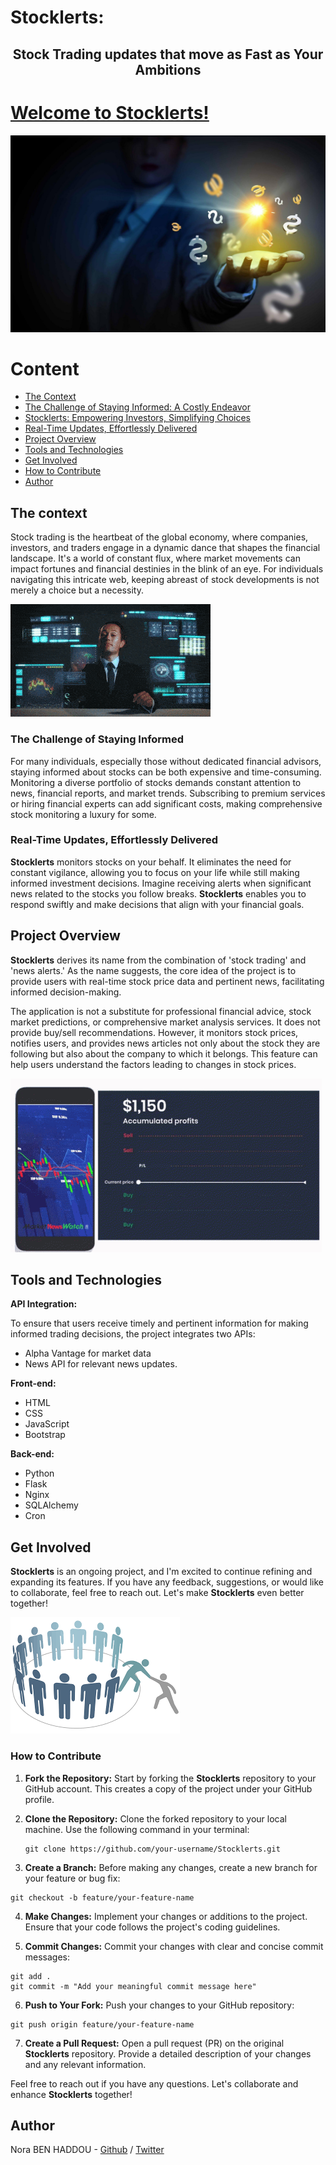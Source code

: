 # Stocklerts: 
<h2 align="center"> Stock Trading updates that move as Fast as Your Ambitions</h2>

[Welcome to Stocklerts!](http://stocklerts.tech:5500/)
=================================
![](./static/assets/img/readme/readme-1.jpg)

# Content
- [The Context](#the-context)
- [The Challenge of Staying Informed: A Costly Endeavor](#the-challenge-of-staying-informed-a-costly-endeavor)
- [Stocklerts: Empowering Investors, Simplifying Choices](#stocklerts-empowering-investors-simplifying-choices)
- [Real-Time Updates, Effortlessly Delivered](#real-time-updates-effortlessly-delivered)
- [Project Overview](#project-overview)
- [Tools and Technologies](#tools-and-technologies)
- [Get Involved](#get-involved)
- [How to Contribute](#how-to-contribute)
- [Author](#author)

## The context

Stock trading is the heartbeat of the global economy, where companies, investors, and traders engage in a dynamic dance that shapes 
the financial landscape. It's a world of constant flux, where market movements can impact fortunes and financial destinies in the blink
of an eye. For individuals navigating this intricate web, keeping abreast of stock developments is not merely a choice but a necessity.


![](./static/assets/img/readme/readme-2.gif)

### The Challenge of Staying Informed

For many individuals, especially those without dedicated financial advisors, staying informed about stocks can be both expensive and 
time-consuming. Monitoring a diverse portfolio of stocks demands constant attention to news, financial reports, and market trends. 
Subscribing to premium services or hiring financial experts can add significant costs, making comprehensive stock monitoring a luxury 
for some.

### Real-Time Updates, Effortlessly Delivered

__Stocklerts__ monitors stocks on your behalf. It eliminates the need for constant vigilance, allowing you to focus on your life while
still making informed investment decisions.
Imagine receiving alerts when significant news related to the stocks you follow breaks. __Stocklerts__ enables you to respond swiftly and 
make decisions that align with your financial goals. 

## Project Overview

__Stocklerts__ derives its name from the combination of 'stock trading' and 'news alerts.' As the name suggests, the core idea of the project
is to provide users with real-time stock price data and pertinent news, facilitating informed decision-making. 

The application is not a substitute for professional financial advice, stock market predictions, or comprehensive market analysis services. 
It does not provide buy/sell recommendations. However, it monitors stock prices, notifies users, and provides news articles not only about 
the stock they are following but also about the company to which it belongs. This feature can help users understand the factors leading to
changes in stock prices.


![](./static/assets/img/readme/readme-3.gif)

## Tools and Technologies 

**API Integration:**

To ensure that users receive timely and pertinent information for making informed trading decisions, the project integrates two APIs:
   - Alpha Vantage for market data
   - News API for relevant news updates.

**Front-end:**
- HTML
- CSS
- JavaScript
- Bootstrap

**Back-end:**
- Python
- Flask
- Nginx
- SQLAlchemy
- Cron

## Get Involved
__Stocklerts__ is an ongoing project, and I'm excited to continue refining and expanding its features.
If you have any feedback, suggestions, or would like to collaborate, feel free to reach out. Let's make __Stocklerts__ even better together!

![](./static/assets/img/readme/readme-4.png)

### How to Contribute

1. **Fork the Repository:**
   Start by forking the __Stocklerts__ repository to your GitHub account. This creates a copy of the project under your GitHub profile.

2. **Clone the Repository:**
   Clone the forked repository to your local machine. Use the following command in your terminal:

   ```
   git clone https://github.com/your-username/Stocklerts.git

3. **Create a Branch:**
Before making any changes, create a new branch for your feature or bug fix:

  ```
  git checkout -b feature/your-feature-name
  ```
4. **Make Changes:**
Implement your changes or additions to the project. Ensure that your code follows the project's coding guidelines.

5. **Commit Changes:**
Commit your changes with clear and concise commit messages:
```
git add .
git commit -m "Add your meaningful commit message here"
```
6. **Push to Your Fork:**
Push your changes to your GitHub repository:
```
git push origin feature/your-feature-name
```
7. **Create a Pull Request:**
Open a pull request (PR) on the original __Stocklerts__ repository. Provide a detailed description of your changes and any relevant information.

Feel free to reach out if you have any questions. Let's collaborate and enhance __Stocklerts__ together!


## Author
Nora BEN HADDOU - [Github](https://github.com/Nawaritta) / [Twitter](https://twitter.com/NoraBH7)

